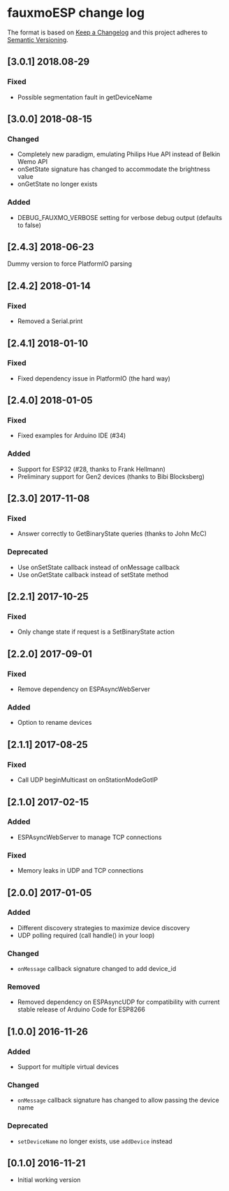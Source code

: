 # fauxmoESP change log

The format is based on [Keep a Changelog](http://keepachangelog.com/)
and this project adheres to [Semantic Versioning](http://semver.org/).

## [3.0.1] 2018.08-29
### Fixed
- Possible segmentation fault in getDeviceName

## [3.0.0] 2018-08-15
### Changed
- Completely new paradigm, emulating Philips Hue API instead of Belkin Wemo API
- onSetState signature has changed to accommodate the brightness value
- onGetState no longer exists

### Added
- DEBUG_FAUXMO_VERBOSE setting for verbose debug output (defaults to false)

## [2.4.3] 2018-06-23
Dummy version to force PlatformIO parsing

## [2.4.2] 2018-01-14
### Fixed
- Removed a Serial.print

## [2.4.1] 2018-01-10
### Fixed
- Fixed dependency issue in PlatformIO (the hard way)

## [2.4.0] 2018-01-05
### Fixed
- Fixed examples for Arduino IDE (#34)

### Added
- Support for ESP32 (#28, thanks to Frank Hellmann)
- Preliminary support for Gen2 devices (thanks to Bibi Blocksberg)

## [2.3.0] 2017-11-08
### Fixed
- Answer correctly to GetBinaryState queries (thanks to John McC)

### Deprecated
- Use onSetState callback instead of onMessage callback
- Use onGetState callback instead of setState method

## [2.2.1] 2017-10-25
### Fixed
- Only change state if request is a SetBinaryState action

## [2.2.0] 2017-09-01
### Fixed
- Remove dependency on ESPAsyncWebServer

### Added
- Option to rename devices

## [2.1.1] 2017-08-25
### Fixed
- Call UDP beginMulticast on onStationModeGotIP

## [2.1.0] 2017-02-15
### Added
- ESPAsyncWebServer to manage TCP connections

### Fixed
- Memory leaks in UDP and TCP connections

## [2.0.0] 2017-01-05
### Added
- Different discovery strategies to maximize device discovery
- UDP polling required (call handle() in your loop)

### Changed
- ```onMessage``` callback signature changed to add device_id

### Removed
- Removed dependency on ESPAsyncUDP for compatibility with current stable release of Arduino Code for ESP8266

## [1.0.0] 2016-11-26
### Added
- Support for multiple virtual devices

### Changed
- ```onMessage``` callback signature has changed to allow passing the device name

### Deprecated
- ```setDeviceName``` no longer exists, use ```addDevice``` instead

## [0.1.0] 2016-11-21
- Initial working version
